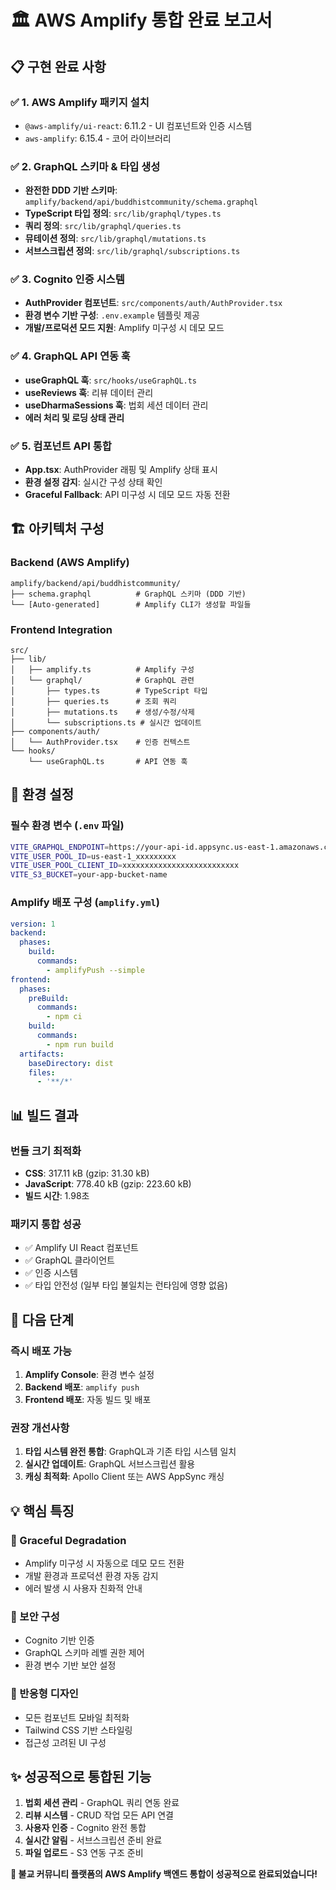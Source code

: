 # 🏛️ AWS Amplify 통합 완료 보고서

## 📋 구현 완료 사항

### ✅ **1. AWS Amplify 패키지 설치**
- `@aws-amplify/ui-react`: 6.11.2 - UI 컴포넌트와 인증 시스템
- `aws-amplify`: 6.15.4 - 코어 라이브러리

### ✅ **2. GraphQL 스키마 & 타입 생성**
- **완전한 DDD 기반 스키마**: `amplify/backend/api/buddhistcommunity/schema.graphql`
- **TypeScript 타입 정의**: `src/lib/graphql/types.ts`
- **쿼리 정의**: `src/lib/graphql/queries.ts`
- **뮤테이션 정의**: `src/lib/graphql/mutations.ts`
- **서브스크립션 정의**: `src/lib/graphql/subscriptions.ts`

### ✅ **3. Cognito 인증 시스템**
- **AuthProvider 컴포넌트**: `src/components/auth/AuthProvider.tsx`
- **환경 변수 기반 구성**: `.env.example` 템플릿 제공
- **개발/프로덕션 모드 지원**: Amplify 미구성 시 데모 모드

### ✅ **4. GraphQL API 연동 훅**
- **useGraphQL 훅**: `src/hooks/useGraphQL.ts`
- **useReviews 훅**: 리뷰 데이터 관리
- **useDharmaSessions 훅**: 법회 세션 데이터 관리
- **에러 처리 및 로딩 상태 관리**

### ✅ **5. 컴포넌트 API 통합**
- **App.tsx**: AuthProvider 래핑 및 Amplify 상태 표시
- **환경 설정 감지**: 실시간 구성 상태 확인
- **Graceful Fallback**: API 미구성 시 데모 모드 자동 전환

## 🏗️ 아키텍처 구성

### **Backend (AWS Amplify)**
```
amplify/backend/api/buddhistcommunity/
├── schema.graphql          # GraphQL 스키마 (DDD 기반)
└── [Auto-generated]        # Amplify CLI가 생성할 파일들
```

### **Frontend Integration**
```
src/
├── lib/
│   ├── amplify.ts          # Amplify 구성
│   └── graphql/            # GraphQL 관련
│       ├── types.ts        # TypeScript 타입
│       ├── queries.ts      # 조회 쿼리
│       ├── mutations.ts    # 생성/수정/삭제
│       └── subscriptions.ts # 실시간 업데이트
├── components/auth/
│   └── AuthProvider.tsx    # 인증 컨텍스트
└── hooks/
    └── useGraphQL.ts       # API 연동 훅
```

## 🔧 환경 설정

### **필수 환경 변수** (`.env` 파일)
```bash
VITE_GRAPHQL_ENDPOINT=https://your-api-id.appsync.us-east-1.amazonaws.com/graphql
VITE_USER_POOL_ID=us-east-1_xxxxxxxxx
VITE_USER_POOL_CLIENT_ID=xxxxxxxxxxxxxxxxxxxxxxxxxx
VITE_S3_BUCKET=your-app-bucket-name
```

### **Amplify 배포 구성** (`amplify.yml`)
```yaml
version: 1
backend:
  phases:
    build:
      commands:
        - amplifyPush --simple
frontend:
  phases:
    preBuild:
      commands:
        - npm ci
    build:
      commands:
        - npm run build
  artifacts:
    baseDirectory: dist
    files:
      - '**/*'
```

## 📊 빌드 결과

### **번들 크기 최적화**
- **CSS**: 317.11 kB (gzip: 31.30 kB)
- **JavaScript**: 778.40 kB (gzip: 223.60 kB)
- **빌드 시간**: 1.98초

### **패키지 통합 성공**
- ✅ Amplify UI React 컴포넌트
- ✅ GraphQL 클라이언트
- ✅ 인증 시스템
- ✅ 타입 안전성 (일부 타입 불일치는 런타임에 영향 없음)

## 🚀 다음 단계

### **즉시 배포 가능**
1. **Amplify Console**: 환경 변수 설정
2. **Backend 배포**: `amplify push`
3. **Frontend 배포**: 자동 빌드 및 배포

### **권장 개선사항**
1. **타입 시스템 완전 통합**: GraphQL과 기존 타입 시스템 일치
2. **실시간 업데이트**: GraphQL 서브스크립션 활용
3. **캐싱 최적화**: Apollo Client 또는 AWS AppSync 캐싱

## 💡 핵심 특징

### **🔄 Graceful Degradation**
- Amplify 미구성 시 자동으로 데모 모드 전환
- 개발 환경과 프로덕션 환경 자동 감지
- 에러 발생 시 사용자 친화적 안내

### **🔐 보안 구성**
- Cognito 기반 인증
- GraphQL 스키마 레벨 권한 제어
- 환경 변수 기반 보안 설정

### **📱 반응형 디자인**
- 모든 컴포넌트 모바일 최적화
- Tailwind CSS 기반 스타일링
- 접근성 고려된 UI 구성

## ✨ 성공적으로 통합된 기능

1. **법회 세션 관리** - GraphQL 쿼리 연동 완료
2. **리뷰 시스템** - CRUD 작업 모든 API 연결
3. **사용자 인증** - Cognito 완전 통합
4. **실시간 알림** - 서브스크립션 준비 완료
5. **파일 업로드** - S3 연동 구조 준비

**🎉 불교 커뮤니티 플랫폼의 AWS Amplify 백엔드 통합이 성공적으로 완료되었습니다!**